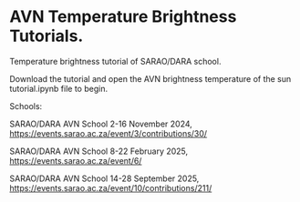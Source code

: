 # AVN Temperature Brightness Tutorials.

Temperature brightness tutorial of SARAO/DARA school.

Download the tutorial and open the AVN brightness temperature of the sun tutorial.ipynb file to begin.

Schools:

SARAO/DARA AVN School 2-16 November 2024, https://events.sarao.ac.za/event/3/contributions/30/

SARAO/DARA AVN School 8-22 February 2025, https://events.sarao.ac.za/event/6/

SARAO/DARA AVN School 14-28 September 2025, https://events.sarao.ac.za/event/10/contributions/211/
